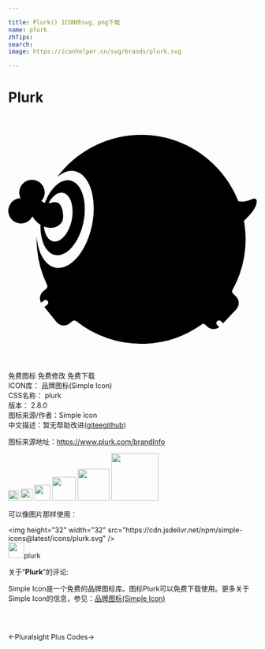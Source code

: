 ```yaml
---

title: Plurk() ICON转svg、png下载
name: plurk
zhTips: 
search: 
image: https://iconhelper.cn/svg/brands/plurk.svg

---
```


# Plurk  <small style="font-size: 60%;font-weight: 100"></small>

<div id="svg" class="svg-wrap">
<svg role="img" viewBox="0 0 24 24" xmlns="http://www.w3.org/2000/svg"><title>Plurk icon</title><path d="M12.902 1.906a10.065 10.065 0 0 0-7.88 3.707 10.18 10.18 0 0 0-.283.357l.004-.003c.232-.196.473-.345.717-.445l.058-.023c.299-.112.602-.147.9-.088 1.44.289 2.19 2.609 1.675 5.183-.515 2.574-2.1 4.427-3.54 4.139-1.01-.202-1.678-1.405-1.812-2.992v-.005.052c-.003.132-.003.266 0 .4v.073l.002.059c.005.149.013.296.024.443.005.067.012.134.019.2a10.032 10.032 0 0 0 .961 3.443c.06.126.03.276-.078.363l-.277.226a.906.906 0 0 0-.29.97c0 .006.003.01.006.017a.955.955 0 0 0 .059.142l.05-.039.23-.174a.261.261 0 1 1 .316.416l-.245.186-.037.028 1.177 1.448a.91.91 0 0 0 1.275.131l.258-.21a.298.298 0 0 1 .374 0 10.05 10.05 0 0 0 6.527 2.181 10.042 10.042 0 0 0 5.572-1.855.298.298 0 0 1 .38.025l.163.156a.909.909 0 0 0 1.179.059l-.004-.004-.21-.197a.262.262 0 0 1 .358-.382l.225.21 1.26-1.326a.91.91 0 0 0-.033-1.282l-.263-.25a.297.297 0 0 1-.054-.36 10.06 10.06 0 0 0 1.103-6.671c.301-.278.853-.824 1.069-1.292.231-.502.29-1.02-.323-.792-.476.177-.842.291-1.286.19-1.417-3.593-4.847-6.193-8.851-6.4a9.71 9.71 0 0 0-.473-.014zM2.265 6.247a1.228 1.228 0 0 0-1.082 1.764 1.23 1.23 0 1 0 .754 2.236c.177-.124.306-.289.395-.47.186.342.46.627.778.823a5.59 5.59 0 0 0 .017.6c.102 1.228.62 2.16 1.401 2.316 1.114.223 2.34-1.21 2.738-3.2.399-1.99-.181-3.784-1.295-4.007-.434-.087-.885.08-1.298.432-.45.383-.854.988-1.14 1.73-.01-.002-.02-.003-.03-.007-.14-.04-.215-.131-.312-.152a1.23 1.23 0 0 0-.926-2.065zm2.862 1.244c.054 0 .107.004.16.015.726.143 1.104 1.312.844 2.608-.259 1.298-1.058 2.23-1.783 2.085-.493-.098-.824-.67-.905-1.433.181.07.37.113.56.122.527.024.871-.154 1.14-.513.346-.465.084-1.753-.374-1.92-.356-.13-.567.027-.884.05.16-.298.351-.544.557-.72.219-.185.453-.292.686-.295z"/></svg>
</div>
<detail full-name='plurk'></detail>

<div class="detail-page">
<p>
<span><span class="badge-success badge">免费图标</span> <span class="badge-success badge">免费修改</span>  <span class="badge-success badge">免费下载</span> </span>
<br/>
<span>
ICON库：
<span class="badge-secondary badge">品牌图标(Simple Icon)</span> 
</span>
<br/>
<span>
CSS名称：
<span class="badge-secondary badge">plurk</span> 
</span>

<br/>
<span>
版本：
<span class="badge-secondary badge">2.8.0</span> 
</span>
<br/>
<span>图标来源/作者：<span class="badge-light badge">Simple Icon</span></span> 
<br/>
<span class="zh-detail">中文描述：暂无<span class="help-link"><span>帮助改进</span>(<a href="https://gitee.com/liuwave/icon-helper/edit/master/json/brands/plurk.json" target="_blank" rel="noopener noreferrer">gitee</a><a href="https://github.com/liuwave/icon-helper/edit/master/json/brands/plurk.json" target="_blank" rel="noopener noreferrer">github</a></span>)</span><br/>
</p>
</div><div class="description description alert alert-light"><p>图标来源地址：<a href="https://www.plurk.com/brandInfo" target="_blank" rel="noopener noreferrer">https://www.plurk.com/brandInfo</a></p></div>
<div class="alert alert-dark">
<img height="21" width="21" src="https://cdn.jsdelivr.net/npm/simple-icons@latest/icons/plurk.svg" />
<img height="24" width="24" src="https://cdn.jsdelivr.net/npm/simple-icons@latest/icons/plurk.svg" />
<img height="32" width="32" src="https://cdn.jsdelivr.net/npm/simple-icons@latest/icons/plurk.svg" />
<img height="48" width="48" src="https://cdn.jsdelivr.net/npm/simple-icons@latest/icons/plurk.svg" />
<img height="64" width="64" src="https://cdn.jsdelivr.net/npm/simple-icons@latest/icons/plurk.svg" />
<img height="96" width="96" src="https://cdn.jsdelivr.net/npm/simple-icons@latest/icons/plurk.svg" />

</div>
<div>
  <p>可以像图片那样使用：    
  </p>
  <div class="alert alert-primary" style="font-size: 14px">
    &lt;img height="32" width="32" src="https://cdn.jsdelivr.net/npm/simple-icons@latest/icons/plurk.svg" /&gt;
    <copy-btn content='<img height="32" width="32" src="https://cdn.jsdelivr.net/npm/simple-icons@latest/icons/plurk.svg" />'></copy-btn>
  </div>
  <div class="alert alert-secondary">
    <img height="32" width="32" src="https://cdn.jsdelivr.net/npm/simple-icons@latest/icons/plurk.svg" />plurk
    <copy-btn content="plurk" btn-title="复制图标名称"></copy-btn>
  </div>
</div>
<div class="icon-detail__container">
<p>关于“<b>Plurk</b>”的评论:</p>
</div>
<Vssue title="关于“Plurk”的评论" />
<div><p>Simple Icon是一个免费的品牌图标库。图标Plurk可以免费下载使用。更多关于  Simple Icon的信息，参见：<a target="_blank" href="https://iconhelper.cn/brands.html">品牌图标(Simple Icon)</a>
</p></div>


<div style="padding:2rem 0 " class="page-nav"><p class="inner"><span class="prev">←<router-link to="/icon/pluralsight.html">Pluralsight</router-link></span> <span class="next"><router-link to="/icon/plus-codes.html">Plus Codes</router-link>→</span></p></div>
